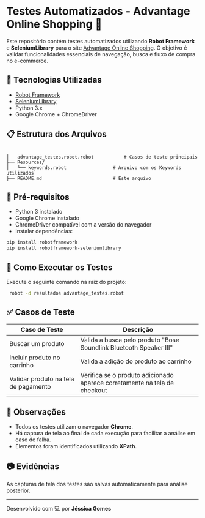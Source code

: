 # Testes Automatizados - Advantage Online Shopping 🛒

Este repositório contém testes automatizados utilizando **Robot Framework** e **SeleniumLibrary** para o site [Advantage Online Shopping](https://advantageonlineshopping.com/#/). O objetivo é validar funcionalidades essenciais de navegação, busca e fluxo de compra no e-commerce.

## 🧪 Tecnologias Utilizadas

- [Robot Framework](https://robotframework.org/)
- [SeleniumLibrary](https://robotframework.org/SeleniumLibrary/SeleniumLibrary.html)
- Python 3.x
- Google Chrome + ChromeDriver

## 📋 Estrutura dos Arquivos

```

│   advantage_testes.robot.robot           # Casos de teste principais
├── Resources/
│   └── keywords.robot                 # Arquivo com os Keywords utilizados
├── README.md                          # Este arquivo
```

## 📌 Pré-requisitos

- Python 3 instalado
- Google Chrome instalado
- ChromeDriver compatível com a versão do navegador
- Instalar dependências:

```bash
pip install robotframework
pip install robotframework-seleniumlibrary
```

## 🚀 Como Executar os Testes

Execute o seguinte comando na raiz do projeto:

```bash
 robot -d resultados advantage_testes.robot    
```

## ✅ Casos de Teste

| Caso de Teste                         | Descrição                                                                 |
|--------------------------------------|---------------------------------------------------------------------------|
| Buscar um produto                    | Valida a busca pelo produto "Bose Soundlink Bluetooth Speaker III"       |
| Incluir produto no carrinho          | Valida a adição do produto ao carrinho                                   |
| Validar produto na tela de pagamento | Verifica se o produto adicionado aparece corretamente na tela de checkout|

## 📝 Observações

- Todos os testes utilizam o navegador **Chrome**.
- Há captura de tela ao final de cada execução para facilitar a análise em caso de falha.
- Elementos foram identificados utilizando **XPath**.

## 📷 Evidências

As capturas de tela dos testes são salvas automaticamente para análise posterior.

---

Desenvolvido com 💻 por **Jéssica Gomes**
